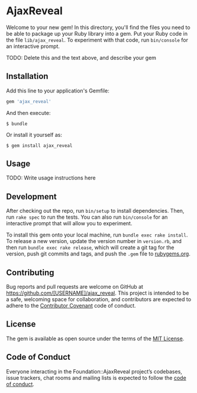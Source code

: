 # AjaxReveal

Welcome to your new gem! In this directory, you'll find the files you need to be able to package up your Ruby library into a gem. Put your Ruby code in the file `lib/ajax_reveal`. To experiment with that code, run `bin/console` for an interactive prompt.

TODO: Delete this and the text above, and describe your gem

## Installation

Add this line to your application's Gemfile:

```ruby
gem 'ajax_reveal'
```

And then execute:

    $ bundle

Or install it yourself as:

    $ gem install ajax_reveal

## Usage

TODO: Write usage instructions here

## Development

After checking out the repo, run `bin/setup` to install dependencies. Then, run `rake spec` to run the tests. You can also run `bin/console` for an interactive prompt that will allow you to experiment.

To install this gem onto your local machine, run `bundle exec rake install`. To release a new version, update the version number in `version.rb`, and then run `bundle exec rake release`, which will create a git tag for the version, push git commits and tags, and push the `.gem` file to [rubygems.org](https://rubygems.org).

## Contributing

Bug reports and pull requests are welcome on GitHub at https://github.com/[USERNAME]/ajax_reveal. This project is intended to be a safe, welcoming space for collaboration, and contributors are expected to adhere to the [Contributor Covenant](http://contributor-covenant.org) code of conduct.

## License

The gem is available as open source under the terms of the [MIT License](https://opensource.org/licenses/MIT).

## Code of Conduct

Everyone interacting in the Foundation::AjaxReveal project’s codebases, issue trackers, chat rooms and mailing lists is expected to follow the [code of conduct](https://github.com/[USERNAME]/ajax_reveal/blob/master/CODE_OF_CONDUCT.md).
